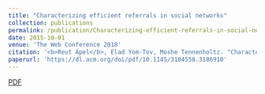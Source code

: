 ```yaml
---
title: "Characterizing efficient referrals in social networks"
collection: publications
permalink: /publication/Characterizing-efficient-referrals-in-social-networks
date: 2015-10-01
venue: 'The Web Conference 2018'
citation: '<b>Reut Apel</b>, Elad Yom-Tov, Moshe Tennenholtz. "Characterizing efficient referrals in social networks." <i>Companion Proceedings of the The Web Conference</i> 2018.'
paperurl: 'https://dl.acm.org/doi/pdf/10.1145/3184558.3186910'
---
```

<a href='https://dl.acm.org/doi/pdf/10.1145/3184558.3186910'>PDF</a>
&nbsp;&nbsp;&nbsp;&nbsp;
